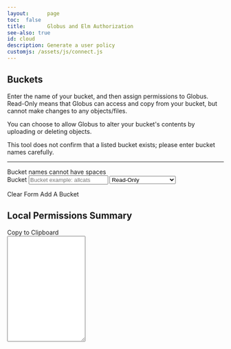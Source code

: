 ```yaml
---
layout:      page
toc:  false
title:       Globus and Elm Authorization
see-also: true
id: cloud
description: Generate a user policy
customjs: /assets/js/connect.js
---
```


<div>
  <h2>Buckets </h2>
  <p>Enter the name of your bucket, and then assign permissions to Globus. Read-Only means that Globus can access and copy from your bucket, but cannot make changes to any objects/files.</p>
  <p>You can choose to allow Globus to alter your bucket's contents by uploading or deleting objects.</p>
  <p>This tool does not confirm that a listed bucket exists; please enter bucket names carefully.
  <hr>
  <form class="form-inline" id="elm-fieldset" spellcheck="false" autocorrect="off" autocapitalize="off">
    <div class="alert alert-danger space-warning" role="alert">
      Bucket names cannot have spaces
    </div>
    <div class="input-group row-1" data-row="1">
      <label for="bucket1" class="sr-only">Bucket</label>
      <input type="text" id="bucket1" name="bucket" class="form-control bucket" placeholder="Bucket example: allcats">
      <select id="permissions1" class="form-select permissions" data-row="1">
        <option value="read" data-icon="eye">Read-Only</option>
        <option value="upload" data-icon="pencil">Read + Write</option>
        <option value="delete" data-icon="warning">Read + Write + Delete</option>
      </select>
      <span class="bg-success text-dark bg-opacity-25 input-group-text" id="icon1">
        <i aria-hidden="true" class="fa fa-eye"></i>
      </span>
      <div class="remove-btn" id="remove1" data-remove="1"><i class="fa-solid fa-xmark"></i></div>
    </div>
  </form>
  <a class="flex-shrink-1 btn btn-outline-secondary" id="clearButton"><i class="fa-solid fa-xmark"></i><span> Clear Form</span></a>
  <a class="flex-shrink-1 btn btn-outline-dark float-end" id="addButton"><i class="fa-regular fa-plus"></i><span> Add A Bucket</span></a>

<div class="">
  <div class="form-horizontal">
    <h2><label for="resource">Local Permissions Summary</label> </h2>
    <a class="flex-shrink-1 btn btn-outline-success btn-sm" id="copyBtn"><i class="fa-solid fa-copy"></i><span> Copy to Clipboard</span></a>
    <div class="fancy-copy">
      <textarea id="resource" class="form-control" rows="16" readonly></textarea>
      <i id="copyOverlay" class="fa-solid fa-clipboard-check"></i>
    </div>
  </div>
</div>